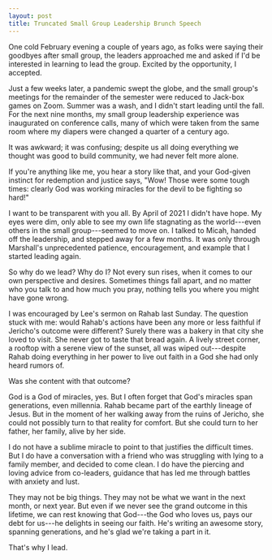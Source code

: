 ```yaml
---
layout: post
title: Truncated Small Group Leadership Brunch Speech
---
```


One cold February evening a couple of years ago, as folks were saying their
goodbyes after small group, the leaders approached me and asked if I'd be
interested in learning to lead the group. Excited by the opportunity, I
accepted.

Just a few weeks later, a pandemic swept the globe, and the small group's
meetings for the remainder of the semester were reduced to Jack-box games on
Zoom. Summer was a wash, and I didn't start leading until the fall. For the
next nine months, my small group leadership experience was inaugurated on
conference calls, many of which were taken from the same room where my diapers
were changed a quarter of a century ago.

It was awkward; it was confusing; despite us all doing everything we thought was
good to build community, we had never felt more alone.

If you're anything like me, you hear a story like that, and your God-given
instinct for redemption and justice says, "Wow! Those were some tough times:
clearly God was working miracles for the devil to be fighting so hard!"

I want to be transparent with you all. By April of 2021 I didn't have hope.
My eyes were dim, only able to see my own
life stagnating as the world---even others in the small group---seemed to move
on. I talked to Micah, handed off the leadership, and stepped away for a few
months. It was only through Marshall's unprecedented patience, encouragement, and
example that I started leading again.

So why do we lead? Why do I? Not every sun rises, when it comes to our own
perspective and desires. Sometimes things fall apart, and no matter who you talk
to and how much you pray, nothing tells you where you might have gone wrong.

I was encouraged by Lee's sermon on Rahab last Sunday. The question stuck with
me: would Rahab's actions have been any more or less faithful if Jericho's
outcome were different? Surely there was a bakery in that city she loved to
visit. She never got to taste that bread again. A lively street corner, a
rooftop with a serene view of the sunset, all was wiped out---despite Rahab
doing everything in her power to live out faith in a God she had only heard
rumors of.

Was she content with that outcome?

God is a God of miracles, yes. But I often forget that God's miracles span
generations, even millennia. Rahab became part of the earthly lineage of Jesus.
But in the moment of her walking away from the ruins of Jericho, she could not
possibly turn to that reality for comfort. But she could turn to her father, her
family, alive by her side.

I do not have a sublime miracle to point to that justifies the difficult times.
But I do have a conversation with a friend who was struggling with lying to a
family member, and decided to come clean. I do have the piercing and loving
advice from co-leaders, guidance that has led me through battles with anxiety
and lust.

They may not be big things. They may not be what we want in the next month, or
next year. But even if we never see the grand outcome in this lifetime, we can
rest knowing that God---the God who loves us, pays our debt for us---he delights
in seeing our faith. He's writing an awesome story, spanning generations, and
he's glad we're taking a part in it.

That's why I lead.
